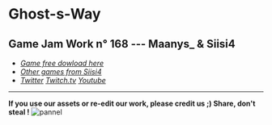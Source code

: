 # Ghost-s-Way
## Game Jam Work n° 168 --- Maanys_ & Siisi4  
- [*Game free dowload here*](https://siisi4.itch.io/ghosts-way) 
- [*Other games from Siisi4*](https://siisi4.itch.io) 
- [*Twitter*](https://twitter.com/Siisi4k) [*Twitch.tv*](https://www.twitch.tv/siisi4) [*Youtube*](https://www.youtube.com/channel/UCA9TPqW47k0_pkVebVkz18w)

---
**If you use our assets or re-edit our work, please credit us ;) Share, don't steal !**
![pannel](https://cdn.discordapp.com/attachments/479844223613665280/759576810219634730/Credit.png)





